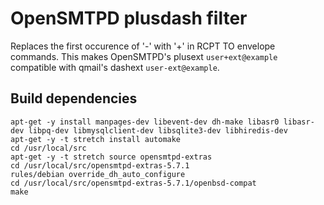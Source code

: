 # OpenSMTPD plusdash filter

Replaces the first occurence of '-' with '+' in RCPT TO envelope commands. This
makes OpenSMTPD's plusext `user+ext@example` compatible with qmail's dashext
`user-ext@example`.

## Build dependencies

```
apt-get -y install manpages-dev libevent-dev dh-make libasr0 libasr-dev libpq-dev libmysqlclient-dev libsqlite3-dev libhiredis-dev
apt-get -y -t stretch install automake
cd /usr/local/src
apt-get -y -t stretch source opensmtpd-extras
cd /usr/local/src/opensmtpd-extras-5.7.1
rules/debian override_dh_auto_configure
cd /usr/local/src/opensmtpd-extras-5.7.1/openbsd-compat
make
```

